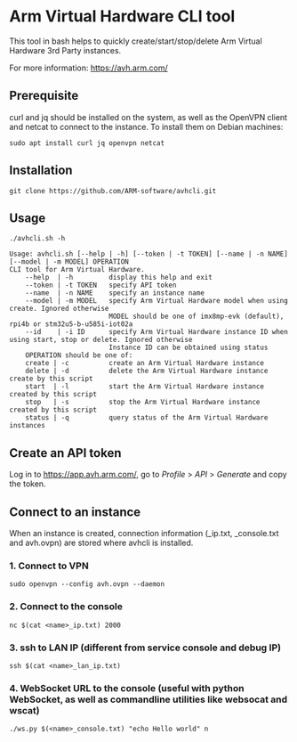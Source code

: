 # Arm Virtual Hardware CLI tool

This tool in bash helps to quickly create/start/stop/delete Arm Virtual Hardware 3rd Party instances.

For more information: https://avh.arm.com/

## Prerequisite

curl and jq should be installed on the system, as well as the OpenVPN client and netcat to connect to the instance. To install them on Debian machines:

```console
sudo apt install curl jq openvpn netcat
```

## Installation

```console
git clone https://github.com/ARM-software/avhcli.git

```

## Usage

```
./avhcli.sh -h

Usage: avhcli.sh [--help | -h] [--token | -t TOKEN] [--name | -n NAME] [--model | -m MODEL] OPERATION
CLI tool for Arm Virtual Hardware.
    --help  | -h         display this help and exit
    --token | -t TOKEN   specify API token
    --name  | -n NAME    specify an instance name
    --model | -m MODEL   specify Arm Virtual Hardware model when using create. Ignored otherwise
                         MODEL should be one of imx8mp-evk (default), rpi4b or stm32u5-b-u585i-iot02a
    --id    | -i ID      specify Arm Virtual Hardware instance ID when using start, stop or delete. Ignored otherwise
                         Instance ID can be obtained using status                         
    OPERATION should be one of:
    create | -c          create an Arm Virtual Hardware instance
    delete | -d          delete the Arm Virtual Hardware instance create by this script
    start  | -l          start the Arm Virtual Hardware instance created by this script
    stop   | -s          stop the Arm Virtual Hardware instance created by this script
    status | -q          query status of the Arm Virtual Hardware instances
```

## Create an API token

Log in to https://app.avh.arm.com/, go to _Profile_ > _API_ > _Generate_ and copy the token.

## Connect to an instance

When an instance is created, connection information (<NAME>_ip.txt, <NAME>_console.txt and avh.ovpn) are stored where avhcli is installed.

### 1. Connect to VPN

```console
sudo openvpn --config avh.ovpn --daemon
```

### 2. Connect to the console

```console
nc $(cat <name>_ip.txt) 2000
```

### 3. ssh to LAN IP (different from service console and debug IP)

```console
ssh $(cat <name>_lan_ip.txt)
```

### 4. WebSocket URL to the console (useful with python WebSocket, as well as commandline utilities like websocat and wscat)

```console
./ws.py $(<name>_console.txt) "echo Hello world" n
```
